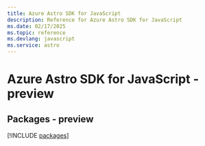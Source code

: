 ```yaml
---
title: Azure Astro SDK for JavaScript
description: Reference for Azure Astro SDK for JavaScript
ms.date: 02/17/2025
ms.topic: reference
ms.devlang: javascript
ms.service: astro
---
```

# Azure Astro SDK for JavaScript - preview
## Packages - preview
[!INCLUDE [packages](astro-index.md)]